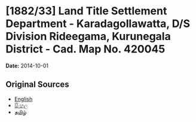 # [1882/33] Land Title Settlement Department - Karadagollawatta, D/S Division Rideegama, Kurunegala District - Cad. Map No. 420045

**Date:** 2014-10-01

## Original Sources

- [English](https://documents.gov.lk/view/extra-gazettes/2014/10/1882-33_E.pdf)
- [සිංහල](https://documents.gov.lk/view/extra-gazettes/2014/10/1882-33_S.pdf)
- [தமிழ்](https://documents.gov.lk/view/extra-gazettes/2014/10/1882-33_T.pdf)
